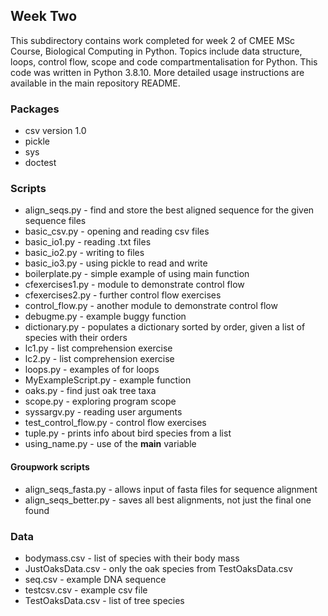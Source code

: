 ## Week Two

This subdirectory contains work completed for week 2 of CMEE MSc Course, Biological Computing in Python. Topics include data structure, loops, control flow, scope and code compartmentalisation for Python. This code was written in Python 3.8.10. More detailed usage instructions are available in the main repository README.

### Packages
* csv version 1.0
* pickle
* sys
* doctest

### Scripts
* align_seqs.py - find and store the best aligned sequence for the given sequence files
* basic_csv.py - opening and reading csv files
* basic_io1.py - reading .txt files
* basic_io2.py - writing to files
* basic_io3.py - using pickle to read and write
* boilerplate.<span>py - simple example of using main function
* cfexercises1<span>.py - module to demonstrate control flow
* cfexercises2<span>.py - further control flow exercises
* control_flow.py - another module to demonstrate control flow
* debugme<span>.py - example buggy function
* dictionary<span>.py - populates a dictionary sorted by order, given a list of species with their orders
* lc1<span>.py - list comprehension exercise
* lc2<span>.py - list comprehension exercise
* loops<span>.py - examples of for loops
* MyExampleScript<span>.py - example function
* oaks<span>.py - find just oak tree taxa
* scope<span>.py - exploring program scope
* syssargv<span>.py - reading user arguments
* test_control_flow<span>.py - control flow exercises
* tuple<span>.py - prints info about bird species from a list
* using_name.<span>py - use of the __main__ variable

#### Groupwork scripts
* align_seqs_fasta.py - allows input of fasta files for sequence alignment
* align_seqs_better.py - saves all best alignments, not just the final one found
  
### Data
* bodymass.csv - list of species with their body mass
* JustOaksData.csv - only the oak species from TestOaksData.csv
* seq.csv - example DNA sequence
* testcsv.csv  - example csv file
* TestOaksData.csv - list of tree species

